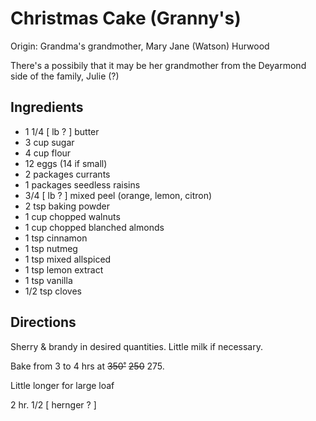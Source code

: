 # Christmas Cake (Granny's)

Origin: Grandma's grandmother, Mary Jane (Watson) Hurwood

There's a possibily that it may be her grandmother from the Deyarmond side of the family, Julie (?)

## Ingredients

- 1 1/4 [ lb ? ] butter
- 3 cup sugar
- 4 cup flour
- 12 eggs (14 if small)
- 2 packages currants
- 1 packages seedless raisins
- 3/4 [ lb ? ] mixed peel (orange, lemon, citron)
- 2 tsp baking powder
- 1 cup chopped walnuts
- 1 cup chopped blanched almonds
- 1 tsp cinnamon
- 1 tsp nutmeg
- 1 tsp mixed allspiced
- 1 tsp lemon extract
- 1 tsp vanilla
- 1/2 tsp cloves

## Directions

Sherry & brandy in desired quantities. Little milk if necessary.

Bake from 3 to 4 hrs at ~~350˚~~ ~~250~~ 275.

Little longer for large loaf

2 hr. 1/2 [ hernger ? ]